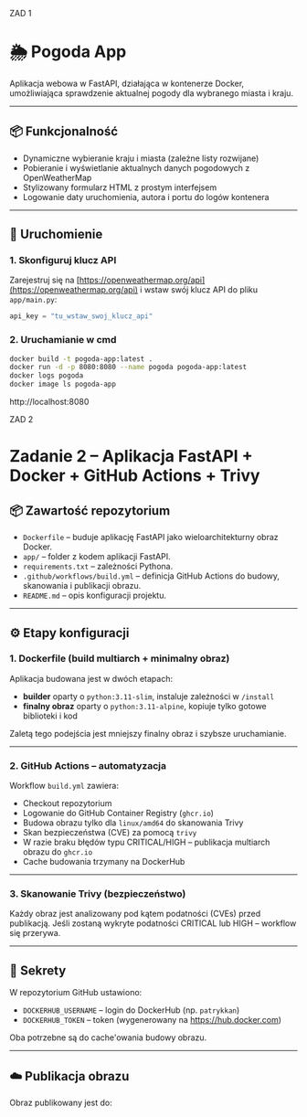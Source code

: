 ZAD 1
# 🌦️ Pogoda App

Aplikacja webowa w FastAPI, działająca w kontenerze Docker, umożliwiająca sprawdzenie aktualnej pogody dla wybranego miasta i kraju.

---

## 📦 Funkcjonalność

- Dynamiczne wybieranie kraju i miasta (zależne listy rozwijane)
- Pobieranie i wyświetlanie aktualnych danych pogodowych z OpenWeatherMap
- Stylizowany formularz HTML z prostym interfejsem
- Logowanie daty uruchomienia, autora i portu do logów kontenera

---

## 🚀 Uruchomienie

### 1. Skonfiguruj klucz API
Zarejestruj się na [https://openweathermap.org/api](https://openweathermap.org/api) i wstaw swój klucz API do pliku `app/main.py`:

```python
api_key = "tu_wstaw_swoj_klucz_api"
```
### 2. Uruchamianie w cmd
```bash 
docker build -t pogoda-app:latest .
docker run -d -p 8080:8080 --name pogoda pogoda-app:latest
docker logs pogoda
docker image ls pogoda-app
```

http://localhost:8080

ZAD 2
# Zadanie 2 – Aplikacja FastAPI + Docker + GitHub Actions + Trivy

## 📦 Zawartość repozytorium

- `Dockerfile` – buduje aplikację FastAPI jako wieloarchitekturny obraz Docker.
- `app/` – folder z kodem aplikacji FastAPI.
- `requirements.txt` – zależności Pythona.
- `.github/workflows/build.yml` – definicja GitHub Actions do budowy, skanowania i publikacji obrazu.
- `README.md` – opis konfiguracji projektu.

---

## ⚙️ Etapy konfiguracji

### 1. **Dockerfile (build multiarch + minimalny obraz)**

Aplikacja budowana jest w dwóch etapach:
- **builder** oparty o `python:3.11-slim`, instaluje zależności w `/install`
- **finalny obraz** oparty o `python:3.11-alpine`, kopiuje tylko gotowe biblioteki i kod

Zaletą tego podejścia jest mniejszy finalny obraz i szybsze uruchamianie.

---

### 2. **GitHub Actions – automatyzacja**

Workflow `build.yml` zawiera:
- Checkout repozytorium
- Logowanie do GitHub Container Registry (`ghcr.io`)
- Budowa obrazu tylko dla `linux/amd64` do skanowania Trivy
- Skan bezpieczeństwa (CVE) za pomocą `trivy`
- W razie braku błędów typu CRITICAL/HIGH – publikacja multiarch obrazu do `ghcr.io`
- Cache budowania trzymany na DockerHub

---

### 3. **Skanowanie Trivy (bezpieczeństwo)**

Każdy obraz jest analizowany pod kątem podatności (CVEs) przed publikacją.
Jeśli zostaną wykryte podatności CRITICAL lub HIGH – workflow się przerywa.

---

## 🔐 Sekrety

W repozytorium GitHub ustawiono:

- `DOCKERHUB_USERNAME` – login do DockerHub (np. `patrykkan`)
- `DOCKERHUB_TOKEN` – token (wygenerowany na https://hub.docker.com)
  
Oba potrzebne są do cache'owania budowy obrazu.

---

## ☁️ Publikacja obrazu

Obraz publikowany jest do:

